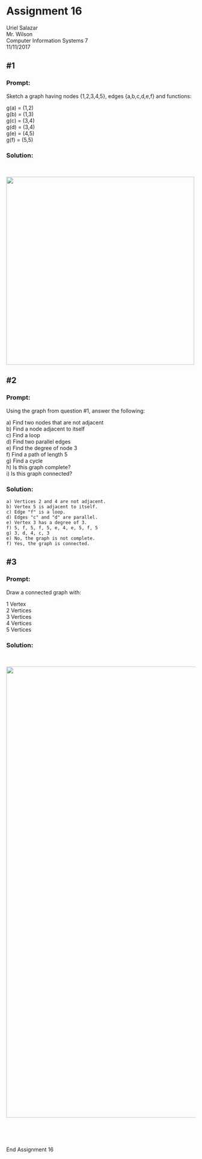 # Assignment 16

Uriel Salazar  
Mr. Wilson  
Computer Information Systems 7  
11/11/2017

## &#35;1

### Prompt:

Sketch a graph having nodes {1,2,3,4,5}, edges {a,b,c,d,e,f} and functions:  

g(a) = (1,2)  
g(b) = (1,3)  
g(c) = (3,4)  
g(d) = (3,4)  
g(e) = (4,5)  
g(f) = (5,5)  

### Solution:

&nbsp;

<img src="https://i.imgur.com/ZoSHyn7.png" width="500" />

## &#35;2

### Prompt:

Using the graph from question #1, answer the following:	
	
a) Find two nodes that are not adjacent  
b) Find a node adjacent to itself  
c) Find a loop  
d) Find two parallel edges  
e) Find the degree of node 3  
f) Find a path of length 5  
g) Find a cycle  
h) Is this graph complete?  
i) Is this graph connected?  
    
### Solution:

```
a) Vertices 2 and 4 are not adjacent.
b) Vertex 5 is adjacent to itself.
c) Edge "f" is a loop.
d) Edges "c" and "d" are parallel.
e) Vertex 3 has a degree of 3.
f) 5, f, 5, f, 5, e, 4, e, 5, f, 5
g) 3, d, 4, c, 3
e) No, the graph is not complete.
f) Yes, the graph is connected.
```

## &#35;3

### Prompt:

Draw a connected graph with:  

1 Vertex  
2 Vertices  
3 Vertices  
4 Vertices  
5 Vertices  

### Solution:

&nbsp;

<img src="https://i.imgur.com/XUziWep.png" width="1200" />

&nbsp;

&nbsp;

End Assignment 16